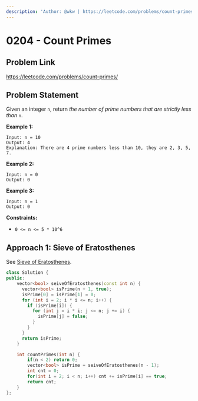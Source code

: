 ```yaml
---
description: 'Author: @wkw | https://leetcode.com/problems/count-primes/'
---
```


# 0204 - Count Primes

## Problem Link

https://leetcode.com/problems/count-primes/

## Problem Statement

Given an integer `n`, return _the number of prime numbers that are strictly less than_ `n`.

**Example 1:**

```
Input: n = 10
Output: 4
Explanation: There are 4 prime numbers less than 10, they are 2, 3, 5, 7.
```

**Example 2:**

```
Input: n = 0
Output: 0
```

**Example 3:**

```
Input: n = 1
Output: 0
```

**Constraints:**

- `0 <= n <= 5 * 10^6`

## Approach 1: Sieve of Eratosthenes

See [Sieve of Eratosthenes](../../tutorials/math/number-theory/sieve-of-eratosthenes).

<SolutionAuthor name="@wkw"/>

```cpp
class Solution {
public:
    vector<bool> seiveOfEratosthenes(const int n) {
      vector<bool> isPrime(n + 1, true);
      isPrime[0] = isPrime[1] = 0;
      for (int i = 2; i * i <= n; i++) {
        if (isPrime[i]) {
          for (int j = i * i; j <= n; j += i) {
            isPrime[j] = false;
          }
        }
      }
      return isPrime;
    }

    int countPrimes(int n) {
        if(n < 2) return 0;
        vector<bool> isPrime = seiveOfEratosthenes(n - 1);
        int cnt = 0;
        for(int i = 2; i < n; i++) cnt += isPrime[i] == true;
        return cnt;
    }
};
```
